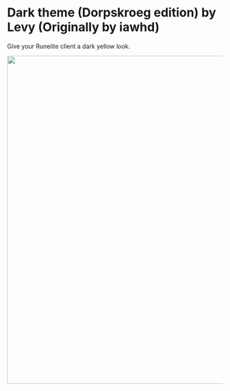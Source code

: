 # Dark theme (Dorpskroeg edition) by Levy (Originally by iawhd)


Give your Runelite client a dark yellow look. 


<img src="https://i.imgur.com/O7Kjrl6.png" width="765"><br/>
